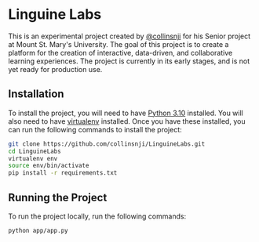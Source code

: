 # Linguine Labs
This is an experimental project created by [@collinsnji](https://github.com/collinsji) for his Senior project at Mount St. Mary's University. The goal of this project is to create a platform for the creation of interactive, data-driven, and collaborative learning experiences. The project is currently in its early stages, and is not yet ready for production use.

## Installation
To install the project, you will need to have [Python 3.10](https://www.python.org/downloads/) installed. You will also need to have [virtualenv](https://virtualenv.pypa.io/en/latest/) installed. Once you have these installed, you can run the following commands to install the project:

```bash
git clone https://github.com/collinsnji/LinguineLabs.git
cd LinguineLabs
virtualenv env
source env/bin/activate
pip install -r requirements.txt
```

## Running the Project
To run the project locally, run the following commands:

```bash
python app/app.py
```



